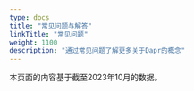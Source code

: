 ```yaml
---
type: docs
title: "常见问题与解答"
linkTitle: "常见问题"
weight: 1100
description: "通过常见问题了解更多关于Dapr的概念"
---
```


本页面的内容基于截至2023年10月的数据。